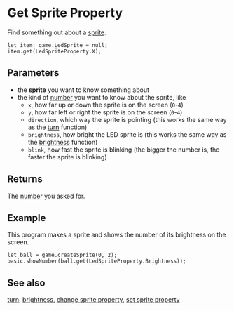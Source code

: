 # Get Sprite Property

Find something out about a [sprite](/makecode-blockeditor/reference/game/create-sprite).

```sig
let item: game.LedSprite = null;
item.get(LedSpriteProperty.X);
```

## Parameters

* the **sprite** you want to know something about
* the kind of [number](/types/number) you want to know about the sprite, like
    * ``x``, how far up or down the sprite is on the screen (`0`-`4`)
    * ``y``, how far left or right the sprite is on the screen (`0`-`4`)
    * ``direction``, which way the sprite is pointing (this works the same way as the [turn](/makecode-blockeditor/reference/game/turn) function)
    * ``brightness``, how bright the LED sprite is (this works the same way as the [brightness](/makecode-blockeditor/reference/led/brightness) function)
    * ``blink``, how fast the sprite is blinking (the bigger the number is, the faster the sprite is blinking)

## Returns

The [number](/types/number) you asked for.

## Example

This program makes a sprite and shows the number of its brightness on the screen. 

```blocks
let ball = game.createSprite(0, 2);
basic.showNumber(ball.get(LedSpriteProperty.Brightness));
```

## See also

[turn](/makecode-blockeditor/reference/game/turn),
[brightness](/makecode-blockeditor/reference/led/brightness),
[change sprite property](/makecode-blockeditor/reference/game/change),
[set sprite property](/makecode-blockeditor/reference/game/set)

